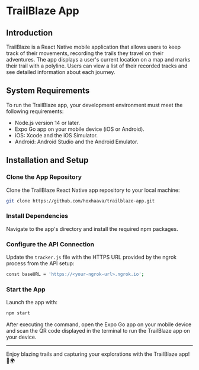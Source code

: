 # TrailBlaze App

## Introduction
TrailBlaze is a React Native mobile application that allows users to keep track of their movements, recording the trails they travel on their adventures. The app displays a user's current location on a map and marks their trail with a polyline. Users can view a list of their recorded tracks and see detailed information about each journey.

## System Requirements
To run the TrailBlaze app, your development environment must meet the following requirements:
- Node.js version 14 or later.
- Expo Go app on your mobile device (iOS or Android).
- iOS: Xcode and the iOS Simulator.
- Android: Android Studio and the Android Emulator.

## Installation and Setup

### Clone the App Repository
Clone the TrailBlaze React Native app repository to your local machine:
```bash
git clone https://github.com/hoxhaava/trailblaze-app.git
```

### Install Dependencies
Navigate to the app's directory and install the required npm packages.

### Configure the API Connection
Update the `tracker.js` file with the HTTPS URL provided by the ngrok process from the API setup:
```bash
const baseURL = 'https://<your-ngrok-url>.ngrok.io';
```

### Start the App
Launch the app with:
```bash
npm start
```
After executing the command, open the Expo Go app on your mobile device and scan the QR code displayed in the terminal to run the TrailBlaze app on your device.

---

Enjoy blazing trails and capturing your explorations with the TrailBlaze app! 🚀🌍
